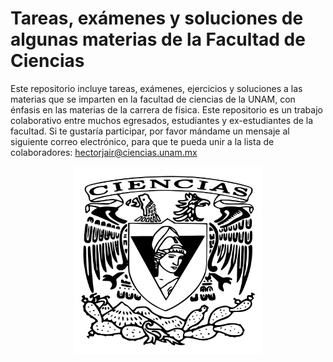 # Tareas, exámenes y soluciones de algunas materias de la Facultad de Ciencias
Este repositorio incluye tareas, exámenes, ejercicios y soluciones a las materias que se imparten en la facultad de ciencias de la UNAM, con énfasis en las materias de la carrera de física. Este repositorio es un trabajo colaborativo entre muchos egresados, estudiantes y ex-estudiantes de la facultad. Si te gustaría participar, por favor mándame un mensaje al siguiente correo electrónico, para que te pueda unir a la lista de colaboradores: hectorjair@ciencias.unam.mx 

<p align="center">
  <img src="imagenes/ciencias.png" width="300px" height="300px"/>
</p>
